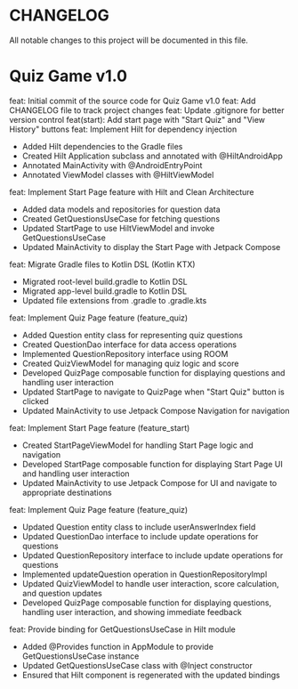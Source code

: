 # CHANGELOG

All notable changes to this project will be documented in this file.

# Quiz Game v1.0

feat: Initial commit of the source code for Quiz Game v1.0
feat: Add CHANGELOG file to track project changes
feat: Update .gitignore for better version control
feat(start): Add start page with "Start Quiz" and "View History" buttons
feat: Implement Hilt for dependency injection

- Added Hilt dependencies to the Gradle files
- Created Hilt Application subclass and annotated with @HiltAndroidApp
- Annotated MainActivity with @AndroidEntryPoint
- Annotated ViewModel classes with @HiltViewModel

feat: Implement Start Page feature with Hilt and Clean Architecture

- Added data models and repositories for question data
- Created GetQuestionsUseCase for fetching questions
- Updated StartPage to use HiltViewModel and invoke GetQuestionsUseCase
- Updated MainActivity to display the Start Page with Jetpack Compose

feat: Migrate Gradle files to Kotlin DSL (Kotlin KTX)

- Migrated root-level build.gradle to Kotlin DSL
- Migrated app-level build.gradle to Kotlin DSL
- Updated file extensions from .gradle to .gradle.kts

feat: Implement Quiz Page feature (feature_quiz)

- Added Question entity class for representing quiz questions
- Created QuestionDao interface for data access operations
- Implemented QuestionRepository interface using ROOM
- Created QuizViewModel for managing quiz logic and score
- Developed QuizPage composable function for displaying questions and handling user interaction
- Updated StartPage to navigate to QuizPage when "Start Quiz" button is clicked
- Updated MainActivity to use Jetpack Compose Navigation for navigation

feat: Implement Start Page feature (feature_start)

- Created StartPageViewModel for handling Start Page logic and navigation
- Developed StartPage composable function for displaying Start Page UI and handling user interaction
- Updated MainActivity to use Jetpack Compose for UI and navigate to appropriate destinations

feat: Implement Quiz Page feature (feature_quiz)

- Updated Question entity class to include userAnswerIndex field
- Updated QuestionDao interface to include update operations for questions
- Updated QuestionRepository interface to include update operations for questions
- Implemented updateQuestion operation in QuestionRepositoryImpl
- Updated QuizViewModel to handle user interaction, score calculation, and question updates
- Developed QuizPage composable function for displaying questions, handling user interaction, and showing immediate feedback

feat: Provide binding for GetQuestionsUseCase in Hilt module

- Added @Provides function in AppModule to provide GetQuestionsUseCase instance
- Updated GetQuestionsUseCase class with @Inject constructor
- Ensured that Hilt component is regenerated with the updated bindings
